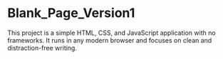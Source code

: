 # Blank_Page_Version1
This project is a simple HTML, CSS, and JavaScript application with no frameworks. It runs in any modern browser and focuses on clean and distraction-free writing.
